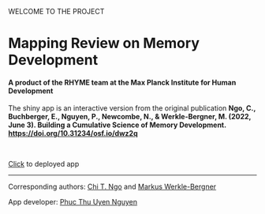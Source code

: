 WELCOME TO THE PROJECT
# Mapping Review on Memory Development
#### A product of the RHYME team at the Max Planck Institute for Human Development 

The shiny app is an interactive version from the original publication <strong>Ngo, C., Buchberger, E., Nguyen, P., Newcombe, N., & Werkle-Bergner, M. (2022, June 3). Building a Cumulative Science of Memory Development. https://doi.org/10.31234/osf.io/dwz2q</strong>

<br>
<p><a href="https://phucthuun.shinyapps.io/litreview_io">Click</a> to deployed app</p> 

----
<p>Corresponding authors: <a href="https://www.mpib-berlin.mpg.de/staff/chi-zoe-ngo">Chi T. Ngo</a> and <a href="https://www.mpib-berlin.mpg.de/staff/markus-werkle-bergner">Markus Werkle-Bergner</a></p>
<p>App developer: <a href="https://github.com/phucthuun">Phuc Thu Uyen Nguyen</a></p>
